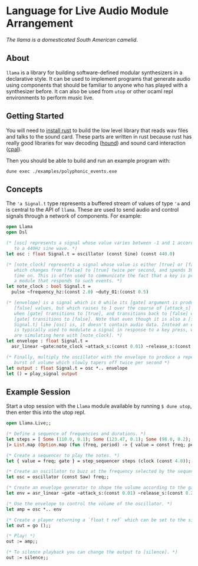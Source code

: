 # Language for Live Audio Module Arrangement

*The llama is a domesticated South American camelid.*

## About

`llama` is a library for building software-defined modular synthesizers in a
declarative style. It can be used to implement programs that generate audio
using components that should be familiar to anyone who has played with a
synthesizer before. It can also be used from `utop` or other ocaml repl
environments to perform music live.

## Getting Started

You will need to [install rust](https://rustup.rs/) to build the low level
library that reads wav files and talks to the sound card. These parts are
written in rust because rust has really good libraries for wav decoding
([hound](https://crates.io/crates/hound)) and sound card interaction
([cpal](https://crates.io/crates/cpal)).

Then you should be able to build and run an example program with:
```
dune exec ./examples/polyphonic_events.exe
```

## Concepts

The `'a Signal.t` type represents a buffered stream of values of type `'a` and
is central to the API of `llama`. These are used to send audio and control
signals through a network of components. For example:

```ocaml
open Llama
open Dsl

(* [osc] represents a signal whose value varies between -1 and 1 according
   to a 440Hz sine wave. *)
let osc : float Signal.t = oscillator (const Sine) (const 440.0)

(* [note_clock] represents a signal whose value is either [true] or [false]
   which changes from [false] to [true] twice per second, and spends 30% of the
   time on. This is often used to communicate the fact that a key is pressed to
   a module that responds to such events. *)
let note_clock : bool Signal.t =
  pulse ~frequency_hz:(const 2.0) ~duty_01:(const 0.5)

(* [envelope] is a signal which is 0 while its [gate] argument is producing
   [false] values, but which raises to 1 over the course of [attack_s] seconds
   when [gate] transitions to [true], and transitions back to [false] when
   [gate] transitions to [false]. Note that even though it is also a [float
   Signal.t] like [osc] is, it doesn't contain audio data. Instead an envelope
   is typically used to modulate a signal in response to a key press, which we
   are simulating here with [note_clock]. *)
let envelope : float Signal.t =
  asr_linear ~gate:note_clock ~attack_s:(const 0.01) ~release_s:(const 0.2)

(* Finally, multiply the oscillator with the envelope to produce a repeating
   burst of volume which slowly tapers off twice per second *)
let output : float Signal.t = osc *.. envelope
let () = play_signal output
```

## Example Session

Start a utop session with the `Llama` module available by running `$ dune
utop`, then enter this into the utop repl.

```ocaml
open Llama.Live;;

(* Define a sequence of frequencies and durations. *)
let steps = [ Some (110.0, 0.1); Some (123.47, 0.1); Some (98.0, 0.2); None ]
|> List.map (Option.map (fun (freq, period) -> { value = const freq; period_s = const period }));;

(* Create a sequencer to play the notes. *)
let { value = freq; gate } = step_sequencer steps (clock (const 4.0));;

(* Create an oscillator to buzz at the frequency selected by the sequencer. *)
let osc = oscillator (const Saw) freq;;

(* Create an envelope generator to shape the volume according to the gate. *)
let env = asr_linear ~gate ~attack_s:(const 0.01) ~release_s:(const 0.2);;

(* Use the envelope to control the volume of the oscillator. *)
let amp = osc *.. env

(* Create a player returning a `float t ref` which can be set to the signal we want to play. *)
let out = go ();;

(* Play! *)
out := amp;;

(* To silence playback you can change the output to [silence]. *)
out := silence;;
```
